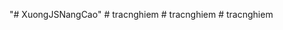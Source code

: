 "# XuongJSNangCao" 
#   t r a c n g h i e m  
 #   t r a c n g h i e m  
 #   t r a c n g h i e m  
 